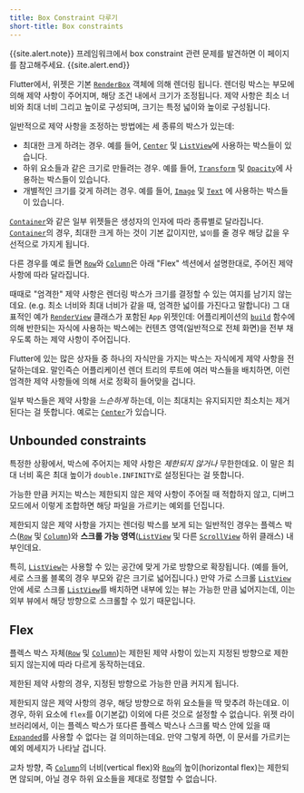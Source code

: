 ```yaml
---
title: Box Constraint 다루기
short-title: Box constraints
---
```


{{site.alert.note}}
  프레임워크에서 box constraint 관련 문제를 발견하면 이 페이지를 참고해주세요.
{{site.alert.end}}

Flutter에서, 위젯은 기본 [`RenderBox`]({{site.api}}/flutter/rendering/RenderBox-class.html) 객체에 의해 렌더링 됩니다.
렌더링 박스는 부모에 의해 제약 사항이 주어지며, 해당 조건 내에서 크기가 조정됩니다.
제약 사항은 최소 너비와 최대 너비 그리고 높이로 구성되며, 크기는 특정 넓이와 높이로 구성됩니다.

일반적으로 제약 사항을 조정하는 방법에는 세 종류의 박스가 있는데:

- 최대한 크게 하려는 경우.
  예를 들어, [`Center`]({{site.api}}/flutter/widgets/Center-class.html) 및
  [`ListView`]({{site.api}}/flutter/widgets/ListView-class.html)에 사용하는 박스들이 있습니다.
- 하위 요소들과 같은 크기로 만들려는 경우.
  예를 들어, [`Transform`]({{site.api}}/flutter/widgets/Transform-class.html) 및
  [`Opacity`]({{site.api}}/flutter/widgets/Opacity-class.html)에 사용하는 박스들이 있습니다.
- 개별적인 크기를 갖게 하려는 경우.
  예를 들어, [`Image`]({{site.api}}/flutter/dart-ui/Image-class.html) 및
  [`Text`]({{site.api}}/flutter/widgets/Text-class.html) 에 사용하는 박스들이 있습니다.

[`Container`]({{site.api}}/flutter/widgets/Container-class.html)와 같은 일부 위젯들은 생성자의 인자에 따라 종류별로 달라집니다.
[`Container`]({{site.api}}/flutter/widgets/Container-class.html)의 경우,
최대한 크게 하는 것이 기본 값이지만, `넓이`를 줄 경우 해당 값을 우선적으로 가지게 됩니다.

다른 경우를 예로 들면 [`Row`]({{site.api}}/flutter/widgets/Row-class.html)와
[`Column`]({{site.api}}/flutter/widgets/Column-class.html)은
아래 "Flex" 섹션에서 설명한대로, 주어진 제약 사항에 따라 달라집니다.

때때로 "엄격한" 제약 사항은 렌더링 박스가 크기를 결정할 수 있는 여지를 남기지 않는데요.
(e.g. 최소 너비와 최대 너비가 같을 때, 엄격한 넓이를 가진다고 말합니다)
그 대표적인 예가 [`RenderView`]({{site.api}}/flutter/rendering/RenderView-class.html) 클래스가 포함된 `App` 위젯인데:
어플리케이션의 [`build`]({{site.api}}/flutter/widgets/State/build.html) 함수에 의해
반한되는 자식에 사용하는 박스에는 컨텐츠 영역(일반적으로 전체 화면)을 전부 채우도록 하는 제약 사항이 주어집니다.

Flutter에 있는 많은 상자들 중 하나의 자식만을 가지는 박스는 자식에게 제약 사항을 전달하는데요.
말인즉슨 어플리케이션 렌더 트리의 루트에 여러 박스들을 배치하면, 이런 엄격한 제약 사항들에 의해 서로 정확히 들어맞을 겁니다.

일부 박스들은 제약 사항을 _느슨하게_ 하는데, 이는 최대치는 유지되지만 최소치는 제거된다는 걸 뜻합니다.
예로는 [`Center`]({{site.api}}/flutter/widgets/Center-class.html)가 있습니다.

Unbounded constraints
---------------------

특정한 상황에서, 박스에 주어지는 제약 사항은 _제한되지 않거나_ 무한한데요.
이 말은 최대 너비 혹은 최대 높이가 `double.INFINITY`로 설정된다는 걸 뜻합니다.

가능한 만큼 커지는 박스는 제한되지 않은 제약 사항이 주어질 때 적합하지 않고,
디버그 모드에서 이렇게 조합하면 해당 파일을 가르키는 예외를 던집니다.

제한되지 않은 제약 사항을 가지는 렌더링 박스를 보게 되는 일반적인 경우는
플렉스 박스([`Row`]({{site.api}}/flutter/widgets/Row-class.html)
및 [`Column`]({{site.api}}/flutter/widgets/Column-class.html))와
**스크롤 가능 영역**([`ListView`]({{site.api}}/flutter/widgets/ListView-class.html)
및 다른 [`ScrollView`]({{site.api}}/flutter/widgets/ScrollView-class.html) 하위 클래스) 내부인데요.

특히, [`ListView`]({{site.api}}/flutter/widgets/ListView-class.html)는 사용할 수 있는
공간에 맞게 가로 방향으로 확장됩니다. (예를 들어, 세로 스크롤 블록의 경우 부모와 같은 크기로 넓어집니다.)
만약 가로 스크롤 [`ListView`]({{site.api}}/flutter/widgets/ListView-class.html) 안에
세로 스크롤 [`ListView`]({{site.api}}/flutter/widgets/ListView-class.html)를 배치하면
내부에 있는 뷰는 가능한 만큼 넓어지는데, 이는 외부 뷰에서 해당 방향으로 스크롤할 수 있기 때문입니다.

Flex
----

플렉스 박스 자체([`Row`]({{site.api}}/flutter/widgets/Row-class.html)
및 [`Column`]({{site.api}}/flutter/widgets/Column-class.html))는
제한된 제약 사항이 있는지 지정된 방향으로 제한되지 않는지에 따라 다르게 동작하는데요.

제한된 제약 사항의 경우, 지정된 방향으로 가능한 만큼 커지게 됩니다.

제한되지 않은 제약 사항의 경우, 해당 방향으로 하위 요소들을 딱 맞추려 하는데요.
이 경우, 하위 요소에 `flex`를 0(기본값) 이외에 다른 것으로 설정할 수 없습니다.
위젯 라이브러리에서, 이는 플렉스 박스가 또다른 플렉스 박스나 스크롤 박스 안에 있을 때
[`Expanded`]({{site.api}}/flutter/widgets/Expanded-class.html)를 사용할 수 없다는 걸 의미하는데요.
만약 그렇게 하면, 이 문서를 가르키는 예외 메세지가 나타날 겁니다.

교차 방향, 즉 [`Column`]({{site.api}}/flutter/widgets/Column-class.html)의
너비(vertical flex)와 [`Row`]({{site.api}}/flutter/widgets/Row-class.html)의
높이(horizontal flex)는 제한되면 않되며, 아닐 경우 하위 요소들을 제대로 정렬할 수 없습니다.
